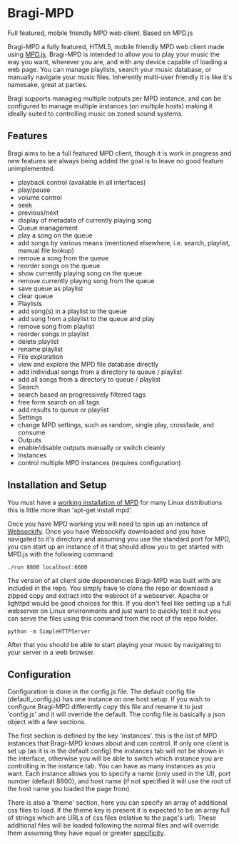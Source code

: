 # Bragi-MPD
Full featured, mobile friendly MPD web client. Based on MPD.js

Bragi-MPD a fully featured, HTML5, mobile friendly MPD web client made using [MPD.js](https://github.com/bobboau/MPD.js). Bragi-MPD is intended to allow you to play your music the way you want, wherever you are, and with any device capable of loading a web page. You can manage playlists, search your music database, or manually navigate your music files. Inherently multi-user friendly it is like it's namesake, great at parties.

Bragi supports managing multiple outputs per MPD instance, and can be configured to manage multiple instances (on multiple hosts) making it ideally suited to controlling music on zoned sound systems.

Features
--------

Bragi aims to be a full featured MPD client, though it is work in progress and new features are always being added the goal is to leave no good feature unimplemented.

 * playback control (available in all interfaces)
  * play/pause
  * volume control
  * seek
  * previous/next
  * display of metadata of currently playing song
 * Queue management
  * play a song on the queue
  * add songs by various means (mentioned elsewhere, i.e. search, playlist, manual file lookup)
  * remove a song from the queue
  * reorder songs on the queue
  * show currently playing song on the queue
  * remove currently playing song from the queue  
  * save queue as playlist
  * clear queue
 * Playlists
  * add song(s) in a playlist to the queue
  * add song from a playlist to the queue and play
  * remove song from playlist
  * reorder songs in playlist
  * delete playlist
  * rename playlist
 * File exploration
  * view and explore the MPD file database directly
  * add individual songs from a directory to queue / playlist
  * add all songs from a directory to queue / playlist
 * Search
  * search based on progressively filtered tags
  * free form search on all tags
  * add results to queue or playlist
 * Settings
  * change MPD settings, such as random, single play, crossfade, and consume
 * Outputs
  * enable/disable outputs manually or switch cleanly
 * Instances
  * control multiple MPD instances (requires configuration)


Installation and Setup
---------------------

You must have a [working installation of MPD](http://www.musicpd.org/doc/user/) for many Linux distributions this is little more than 'apt-get install mpd'.

Once you have MPD working you will need to spin up an instance of [Websockify](https://github.com/kanaka/websockify). Once you have Websockify downloaded and you have navigated to it's directory and assuming you use the standard port for MPD, you can start up an instance of it that should allow you to get started with MPD.js with the following command:

    ./run 8800 localhost:6600

The version of all client side dependencies Bragi-MPD was built with are included in the repo. You simply have to clone the repo or download a zipped copy and extract into the webroot of a webserver. Apache or lighttpd would be good choices for this. If you don't feel like setting up a full webserver on Linux environments and just want to quickly test it out you can serve the files using this command from the root of the repo folder.

    python -m SimpleHTTPServer

After that you should be able to start playing your music by navigating to your server in a web browser.

Configuration
-------------

Configuration is done in the config.js file. The default config file (default_config.js) has one instance on one host setup. If you wish to configure Bragi-MPD differently copy this file and rename it to just 'config.js' and it will override the default. The config file is basically a json object with a few sections.

The first section is defined by the key 'instances'. this is the list of MPD instances that Bragi-MPD knows about and can control. If only one client is set up (as it is in the default config) the instances tab will not be shown in the interface, otherwise you will be able to switch which instance you are controlling in the instance tab. You can have as many instances as you want. Each instance allows you to specify a name (only used in the UI), port number (default 8800), and host name (if not specified it will use the root of the host name you loaded the page from).

There is also a 'theme' section, here you can specify an array of additional css files to load. If the theme key is present it is expected to be an array full of strings which are URLs of css files (relative to the page's url). These additional files will be loaded following the normal files and will override them assuming they have equal or greater [specificity](https://developer.mozilla.org/en-US/docs/Web/CSS/Specificity).
